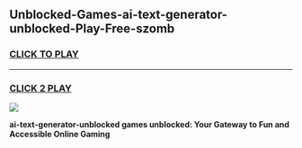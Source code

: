 
## Unblocked-Games-ai-text-generator-unblocked-Play-Free-szomb
<h3>
<a href="https://premium76.site?title=ai-text-generator-unblocked&ref=20M">CLICK TO PLAY</a></h3>
<hr>

<h3>
<a href="https://premium76.site?title=ai-text-generator-unblocked&ref=20M">CLICK 2 PLAY</a>
  
</h3>

<a href="https://premium76.site?title=ai-text-generator-unblocked&ref=19M"><img src="https://clearcache.store/games.png"></a>


**ai-text-generator-unblocked games unblocked: Your Gateway to Fun and Accessible Online Gaming**
